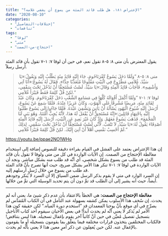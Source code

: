 ```yaml
---
title: "الإعتراض ١٨١، هل طلب قائد المئة من يسوع أن يشفي غلامه؟"
date: "2020-08-10"
categories: 
  - "إختلافات-التفاصيل"
  - "تناقضات"
tags: 
  - "لوقا"
  - "متى"
  - "احتجاج-من-الصمت"
---
```


يقول المعترض بأن متى ٨: ٥-٨ تقول نعم، في حين أن لوقا ٧: ١-٧ تقول بأن قائد المئة أرسل رسلاً.

>  متى ٨: ٥-٨ ”وَلَمَّا دَخَلَ يَسُوعُ كَفْرَنَاحُومَ، جَاءَ إِلَيْهِ قَائِدُ مِئَةٍ يَطْلُبُ إِلَيْهِ وَيَقُولُ:«يَا سَيِّدُ، غُلاَمِي مَطْرُوحٌ فِي الْبَيْتِ مَفْلُوجًا مُتَعَذِّبًا جِدًّا». فَقَالَ لَهُ يَسُوعُ:«أَنَا آتِي وَأَشْفِيهِ». فَأَجَابَ قَائِدُ الْمِئَةِ وَقَالَ:«يَا سَيِّدُ، لَسْتُ مُسْتَحِقًّا أَنْ تَدْخُلَ تَحْتَ سَقْفِي، لكِنْ قُلْ كَلِمَةً فَقَطْ فَيَبْرَأَ غُلاَمِي.“  
> لوقا ٧: ١-٧ ”وَلَمَّا أَكْمَلَ أَقْوَالَهُ كُلَّهَا فِي مَسَامِعِ الشَّعْبِ دَخَلَ كَفْرَنَاحُومَ. وَكَانَ عَبْدٌ لِقَائِدِ مِئَةٍ، مَرِيضًا مُشْرِفًا عَلَى الْمَوْتِ، وَكَانَ عَزِيزًا عِنْدَهُ. فَلَمَّا سَمِعَ عَنْ يَسُوعَ، أَرْسَلَ إِلَيْهِ شُيُوخَ الْيَهُودِ يَسْأَلُهُ أَنْ يَأْتِيَ وَيَشْفِيَ عَبْدَهُ. فَلَمَّا جَاءُوا إِلَى يَسُوعَ طَلَبُوا إِلَيْهِ بِاجْتِهَادٍ قَائِلِينَ:«إِنَّهُ مُسْتَحِقٌّ أَنْ يُفْعَلَ لَهُ هذَا، لأَنَّهُ يُحِبُّ أُمَّتَنَا، وَهُوَ بَنَى لَنَا الْمَجْمَعَ». فَذَهَبَ يَسُوعُ مَعَهُمْ. وَإِذْ كَانَ غَيْرَ بَعِيدٍ عَنِ الْبَيْتِ، أَرْسَلَ إِلَيْهِ قَائِدُ الْمِئَةِ أَصْدِقَاءَ يَقُولُ لَهُ:«يَا سَيِّدُ، لاَ تَتْعَبْ. لأَنِّي لَسْتُ مُسْتَحِقًّا أَنْ تَدْخُلَ تَحْتَ سَقْفِي. لِذلِكَ لَمْ أَحْسِبْ نَفْسِي أَهْلاً أَنْ آتِيَ إِلَيْكَ. لكِنْ قُلْ كَلِمَةً فَيَبْرَأَ غُلاَمِي.“

https://youtu.be/ppae2NO1WHo

إن هذا الإعتراض يعتمد على الفشل في القيام بقراءة دقيقة للنصوص إضافة إلى استخدام مغالطة الإحتجاج من الصمت. إن الآيات الواردة في كل من متى ولوقا لا تقول بأن قائد المئة قد طلب من يسوع بشكل شخصي، أي أنَّه قد طلب منه بشكل مباشر. ونجد أن الآيات الواردة في لوقا ٧: ١-٧ تنكر هذا الأمر بشكل صريح، حيث أنها تصرح بأنَّ قائد المئة قد طلب من يسوع من خلال رُسلٍ أرسلهم إليه.  
إن السرد الوارد في متى لا يقوم بذكر الرسل ضمن السياق إلا أن السرد لا يُنكر وجودهم أيضاً، حيث أنه يشير إلى أن الطلب قد تمَّ دون أن يتم تحديد الوسيلة التي تمَّ من خلالها.

* * *

**مغالطة الإحتجاج من الصمت:** هي الخطأ بالاعتقاد بأن عدم ذكر شيئ ما، يعني أنه لم يحدث. إن سٌخف هذا الأسلوب يمكن كشفه بسهولة عند التأمل في أن الكتاب المُقدَّس لم يصرِّح في أي موقع بأنَّ يوحنا المعمدان قد ”استخدم دورة المياه.“ لكن حقيقة كون هذا الأمر لم يُذكر لا يعني أنَّه لم يحدث أبداً! في بعض الأحيان سيقوم أحد كتاب الأناجيل بتسجيل تفصيل مُعيَّن في حين أنَّ كاتباً آخر يقوم بإغفال تسجيله. هذا ليس بتناقض! فالكتاب المختلفين يتخذون قرارات مختلفة فيما يتعلّق بما يقومون بتسجيله أو ما يقومون بالإغفال عنه. لكن حين يُغفِلون عن ذكر أمرٍ معين هذا لا يعني بأنَّه لم يحدث.
